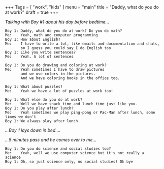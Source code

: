 +++
Tags = [ "work", "kids" ]
menu = "main"
title = "Daddy, what do you do at work?"
draft = true
+++

*Talking with Boy #1 about his day before bedtime...*

```
Boy 1: Daddy, what do you do at work? Do you do math?
Me:    Yeah, math and computer programming
Boy 1: How about English?
Me:    I have to write a lot, like emails and documentation and chats, 
       so I guess you could say I do English too
Boy 1: Like you write sentences?
Me:    Yeah. A lot of sentences

Boy 1: Do you do drawing and coloring at work?
Me:    Yeah sometimes I have to draw pictures 
       and we use colors in the pictures. 
       And we have coloring books in the office too.

Boy 1: What about puzzles?
Me:    Yeah we have a lot of puzzles at work too!

Boy 1: What else do you do at work?
Me:    Well we have snack time and lunch time just like you.
Boy 1: Do you play after lunch?
Me:    Yeah sometimes we play ping-pong or Pac-Man after lunch, some times we don't
Boy 1: We always play after lunch
```

*...Boy 1 lays down in bed....*

*...5 minutes pass and he comes over to me...*

```
Boy 1: Do you do science and social studies too?
Me:    Yeah, well we use computer science but it's not really a science
Boy 1: Oh, so just science only, no social studies? Ok bye